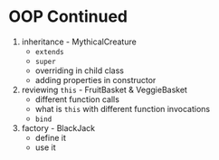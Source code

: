 # OOP Continued 

1. inheritance - MythicalCreature
    - `extends`
    - `super` 
    - overriding in child class 
    - adding properties in constructor
2. reviewing `this` - FruitBasket & VeggieBasket
    - different function calls
    - what is `this` with different function invocations
    - `bind`
3. factory - BlackJack
    - define it
    - use it
